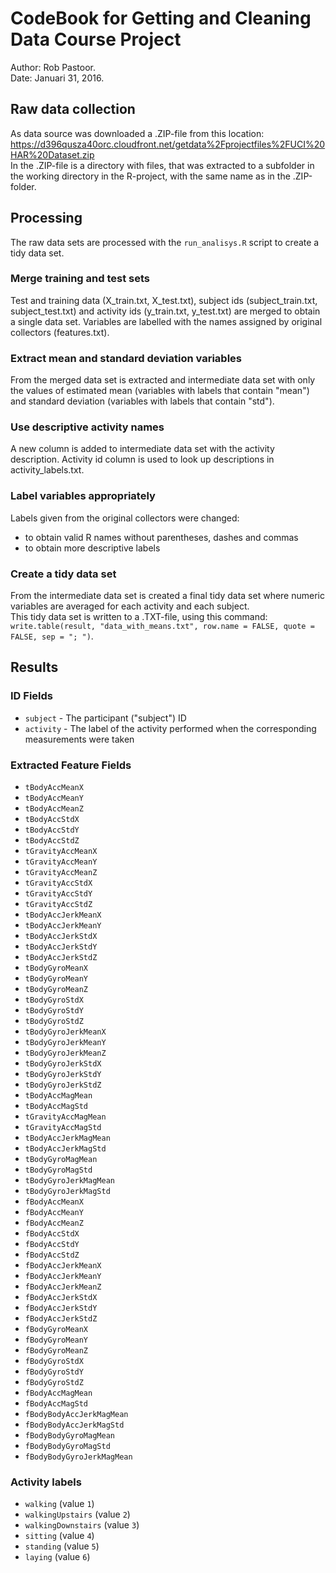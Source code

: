 # CodeBook for Getting and Cleaning Data Course Project 
Author: Rob Pastoor.  
Date:   Januari 31, 2016.  

## Raw data collection
As data source was downloaded a .ZIP-file from this location:  https://d396qusza40orc.cloudfront.net/getdata%2Fprojectfiles%2FUCI%20HAR%20Dataset.zip  
In the .ZIP-file is a directory with files, that was extracted to a subfolder in the working directory in the R-project, with the same name as in the .ZIP-folder.

## Processing
The raw data sets are processed with the `run_analisys.R` script to create a tidy data set.

### Merge training and test sets
Test and training data (X_train.txt, X_test.txt), subject ids (subject_train.txt, subject_test.txt) and activity ids (y_train.txt, y_test.txt) are merged to obtain a single data set. Variables are labelled with the names assigned by original collectors (features.txt).

### Extract mean and standard deviation variables
From the merged data set is extracted and intermediate data set with only the values of estimated mean (variables with labels that contain "mean") and standard deviation (variables with labels that contain "std").

### Use descriptive activity names
A new column is added to intermediate data set with the activity description. Activity id column is used to look up descriptions in activity_labels.txt.

### Label variables appropriately
Labels given from the original collectors were changed:
* to obtain valid R names without parentheses, dashes and commas
* to obtain more descriptive labels

### Create a tidy data set
From the intermediate data set is created a final tidy data set where numeric variables are averaged for each activity and each subject.  
This tidy data set is written to a .TXT-file, using this command:
`write.table(result, "data_with_means.txt", row.name = FALSE, quote = FALSE, sep = "; ")`.

## Results

### ID Fields
* `subject` - The participant ("subject") ID
* `activity` - The label of the activity performed when the corresponding measurements were taken

### Extracted Feature Fields
* `tBodyAccMeanX`
* `tBodyAccMeanY`
* `tBodyAccMeanZ`
* `tBodyAccStdX`
* `tBodyAccStdY`
* `tBodyAccStdZ`
* `tGravityAccMeanX`
* `tGravityAccMeanY`
* `tGravityAccMeanZ`
* `tGravityAccStdX`
* `tGravityAccStdY`
* `tGravityAccStdZ`
* `tBodyAccJerkMeanX`
* `tBodyAccJerkMeanY`
* `tBodyAccJerkStdX`
* `tBodyAccJerkStdY`
* `tBodyAccJerkStdZ`
* `tBodyGyroMeanX`
* `tBodyGyroMeanY`
* `tBodyGyroMeanZ`
* `tBodyGyroStdX`
* `tBodyGyroStdY`
* `tBodyGyroStdZ`
* `tBodyGyroJerkMeanX`
* `tBodyGyroJerkMeanY`
* `tBodyGyroJerkMeanZ`
* `tBodyGyroJerkStdX`
* `tBodyGyroJerkStdY`
* `tBodyGyroJerkStdZ`
* `tBodyAccMagMean`
* `tBodyAccMagStd`
* `tGravityAccMagMean`
* `tGravityAccMagStd`
* `tBodyAccJerkMagMean`
* `tBodyAccJerkMagStd`
* `tBodyGyroMagMean`
* `tBodyGyroMagStd`
* `tBodyGyroJerkMagMean`
* `tBodyGyroJerkMagStd`
* `fBodyAccMeanX`
* `fBodyAccMeanY`
* `fBodyAccMeanZ`
* `fBodyAccStdX`
* `fBodyAccStdY`
* `fBodyAccStdZ`
* `fBodyAccJerkMeanX`
* `fBodyAccJerkMeanY`
* `fBodyAccJerkMeanZ`
* `fBodyAccJerkStdX`
* `fBodyAccJerkStdY`
* `fBodyAccJerkStdZ`
* `fBodyGyroMeanX`
* `fBodyGyroMeanY`
* `fBodyGyroMeanZ`
* `fBodyGyroStdX`
* `fBodyGyroStdY`
* `fBodyGyroStdZ`
* `fBodyAccMagMean`
* `fBodyAccMagStd`
* `fBodyBodyAccJerkMagMean`
* `fBodyBodyAccJerkMagStd`
* `fBodyBodyGyroMagMean`
* `fBodyBodyGyroMagStd`
* `fBodyBodyGyroJerkMagMean`

### Activity labels
* `walking` (value `1`)
* `walkingUpstairs` (value `2`)
* `walkingDownstairs` (value `3`)
* `sitting` (value `4`)
* `standing` (value `5`)
* `laying` (value `6`)
